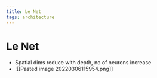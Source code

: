 ```yaml
---
title: Le Net
tags: architecture
---
```


# Le Net
- Spatial dims reduce with depth, no of neurons increase
- ![[Pasted image 20220306115954.png]]




















